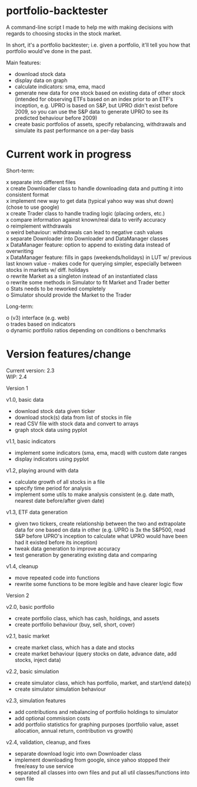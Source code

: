 # portfolio-backtester

A command-line script I made to help me with making decisions with regards to choosing stocks in the stock market.

In short, it's a portfolio backtester; i.e. given a portfolio, it'll tell you how that portfolio would've done in the past.

Main features:
- download stock data
- display data on graph
- calculate indicators: sma, ema, macd
- generate new data for one stock based on existing data of other stock (intended for observing ETFs based on an index prior to an ETF's inception, e.g. UPRO is based on S&P, but UPRO didn't exist before 2009, so you can use the S&P data to generate UPRO to see its predicted behaviour before 2009)
- create basic portfolios of assets, specify rebalancing, withdrawals and simulate its past performance on a per-day basis

# Current work in progress

Short-term:

x separate into different files  
x create Downloader class to handle downloading data and putting it into consistent format  
x implement new way to get data (typical yahoo way was shut down) (chose to use google)  
x create Trader class to handle trading logic (placing orders, etc.)  
x compare information against known/real data to verify accuracy  
o reimplement withdrawals   
o weird behaviour: withdrawals can lead to negative cash values  
x separate Downloader into Downloader and DataManager classes  
x DataManager feature: option to append to existing data instead of overwriting  
x DataManager feature: fills in gaps (weekends/holidays) in LUT w/ previous last known value - makes code for querying simpler, especially between stocks in markets w/ diff. holidays  
o rewrite Market as a singleton instead of an instantiated class  
o rewrite some methods in Simulator to fit Market and Trader better  
o Stats needs to be reworked completely  
o Simulator should provide the Market to the Trader  

Long-term:

o (v3) interface (e.g. web)  
o trades based on indicators  
o dynamic portfolio ratios depending on conditions
o benchmarks

# Version features/change

Current version: 2.3  
WIP: 2.4

Version 1

v1.0, basic data
- download stock data given ticker
- download stock(s) data from list of stocks in file
- read CSV file with stock data and convert to arrays
- graph stock data using pyplot

v1.1, basic indicators
- implement some indicators (sma, ema, macd) with custom date ranges
- display indicators using pyplot

v1.2, playing around with data
- calculate growth of all stocks in a file
- specify time period for analysis
- implement some utils to make analysis consistent (e.g. date math, nearest date before/after given date)

v1.3, ETF data generation
- given two tickers, create relationship between the two and extrapolate data for one based on data in other (e.g. UPRO is 3x the S&P500, read S&P before UPRO's inception to calculate what UPRO would have been had it existed before its inception)
- tweak data generation to improve accuracy
- test generation by generating existing data and comparing

v1.4, cleanup
- move repeated code into functions
- rewrite some functions to be more legible and have clearer logic flow


Version 2

v2.0, basic portfolio
- create portfolio class, which has cash, holdings, and assets
- create portfolio behaviour (buy, sell, short, cover)

v2.1, basic market
- create market class, which has a date and stocks
- create market behaviour (query stocks on date, advance date, add stocks, inject data)

v2.2, basic simulation
- create simulator class, which has portfolio, market, and start/end date(s)
- create simulator simulation behaviour

v2.3, simulation features
- add contributions and rebalancing of portfolio holdings to simulator
- add optional commission costs
- add portfolio statistics for graphing purposes (portfolio value, asset allocation, annual return, contribution vs growth)

v2.4, validation, cleanup, and fixes
- separate download logic into own Downloader class
- implement downloading from google, since yahoo stopped their free/easy to use service
- separated all classes into own files and put all util classes/functions into own file
